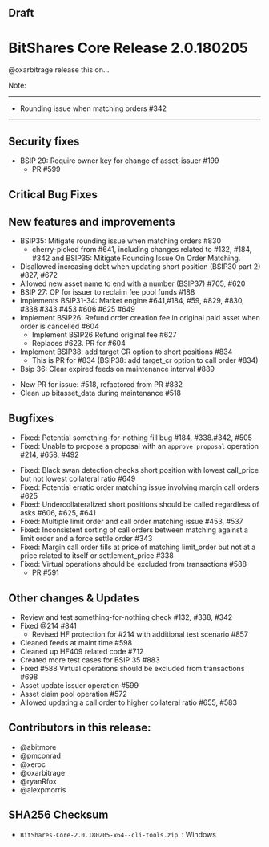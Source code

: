 ## ****Draft****

# BitShares Core Release 2.0.180205
@oxarbitrage release this on...

Note:


***

* Rounding issue when matching orders #342


***

## Security fixes
* BSIP 29: Require owner key for change of asset-issuer #199
  - PR #599

## Critical Bug Fixes

## New features and improvements
* BSIP35: Mitigate rounding issue when matching orders #830
  -  cherry-picked from #641, including changes related to #132, #184, #342 and BSIP35: Mitigate Rounding Issue On Order Matching.
* Disallowed increasing debt when updating short position (BSIP30 part 2) #827, #672
* Allowed new asset name to end with a number (BSIP37) #705, #620
* BSIP 27: OP for issuer to reclaim fee pool funds #188
* Implements BSIP31-34: Market engine  #641,#184, #59, #829, #830, #338 #343 #453 #606 #625 #649
* Implement BSIP26: Refund order creation fee in original paid asset when order is cancelled #604
  - Implement BSIP26 Refund original fee #627
  - Replaces #623. PR for #604
* Implement BSIP38: add target CR option to short positions #834
  - This is PR for #834 (BSIP38: add target_cr option to call order #834)
* Bsip 36: Clear expired feeds on maintenance interval #889
 - New PR for issue: #518, refactored from PR #832
 - Clean up bitasset_data during maintenance #518


## Bugfixes
- Fixed: Potential something-for-nothing fill bug #184, #338.#342, #505
- Fixed: Unable to propose a proposal with an `approve_proposal` operation #214, #658, #492
* Fixed: Black swan detection checks short position with lowest call_price but not lowest collateral ratio #649
* Fixed: Potential erratic order matching issue involving margin call orders #625
* Fixed: Undercollateralized short positions should be called regardless of asks #606, #625, #641
* Fixed: Multiple limit order and call order matching issue #453, #537
* Fixed: Inconsistent sorting of call orders between matching against a limit order and a force settle order #343
* Fixed: Margin call order fills at price of matching limit_order but not at a price related to itself or settlement_price #338
* Fixed: Virtual operations should be excluded from transactions #588
  - PR #591

## Other changes & Updates
* Review and test something-for-nothing check #132, #338, #342
* Fixed @214 #841
  - Revised HF protection for #214 with additional test scenario #857
* Cleaned feeds at maint time #598
* Cleaned up HF409 related code #712
* Created more test cases for BSIP 35 #883
* Fixed #588 Virtual operations should be excluded from transactions #698
* Asset update issuer operation #599
* Asset claim pool operation #572
* Allowed updating a call order to higher collateral ratio #655, #583


## Contributors in this release:
* @abitmore
* @pmconrad
* @xeroc
* @oxarbitrage
* @ryanRfox
* @alexpmorris 


## SHA256 Checksum
* `BitShares-Core-2.0.180205-x64--cli-tools.zip `: Windows 


